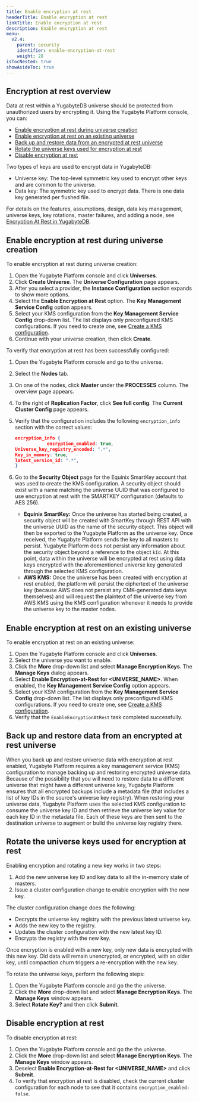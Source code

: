 ```yaml
---
title: Enable encryption at rest
headerTitle: Enable encryption at rest
linkTitle: Enable encryption at rest
description: Enable encryption at rest
menu:
  v2.4:
    parent: security
    identifier: enable-encryption-at-rest
    weight: 28
isTocNested: true
showAsideToc: true
---
```


## Encryption at rest overview

Data at rest within a YugabyteDB universe should be protected from unauthorized users by encrypting it. Using the Yugabyte Platform console, you can:

 <!-- no toc -->

- [Enable encryption at rest during universe creation](#enable-encryption-at-rest-during-universe-creation)
- [Enable encryption at rest on an existing universe](#enable-encryption-at-rest-on-an-existing-universe)
- [Back up and restore data from an encrypted at rest universe](#back-up-and-restore-data-from-an-encrypted-at-rest-universe)
- [Rotate the universe keys used for encryption at rest](#rotate-the-universe-keys-used-for-encryption-at-rest)
- [Disable encryption at rest](#disable-encryption-at-rest)

Two types of keys are used to encrypt data in YugabyteDB:

- Universe key: The top-level symmetric key used to encrypt other keys and are common to the universe.
- Data key: The symmetric key used to encrypt data. There is one data key generated per flushed file.

For details on the features, assumptions, design, data key management, universe keys, key rotations, master failures, and adding a node, see [Encryption At Rest in YugabyteDB](https://github.com/yugabyte/yugabyte-db/blob/master/architecture/design/docdb-encryption-at-rest.md).

## Enable encryption at rest during universe creation

To enable encryption at rest during universe creation:

1. Open the Yugabyte Platform console and click **Universes**.
2. Click **Create Universe**. The **Universe Configuration** page appears.
3. After you select a provider, the **Instance Configuration** section expands to show more options.
4. Select the **Enable Encryption at Rest** option. The **Key Management Service Config** option appears.
5. Select your KMS configuration from the **Key Management Service Config** drop-down list. The list displays only preconfigured KMS configurations. If you need to create one, see [Create a KMS configuration](../create-kms-config).
6. Continue with your universe creation, then click **Create**.

To verify that encryption at rest has been successfully configured:

1. Open the Yugabyte Platform console and go to the universe.
2. Select the **Nodes** tab.
3. On one of the nodes, click **Master** under the **PROCESSES** column. The overview page appears.
4. To the right of **Replication Factor**, click **See full config**. The **Current Cluster Config** page appears.
5. Verify that the configuration includes the following `encryption_info` section with the correct values:

    ```json
    encryption_info {
      			encryption_enabled: true,
    Universe_key_registry_encoded: ".*",
    Key_in_memory: true,
    latest_version_id: ".*",
    }
    ```

6. Go to the **Security Object** page for the Equinix SmartKey account that was used to create the KMS configuration. A security object should exist with a name matching the universe UUID that was configured to use encryption at rest with the SMARTKEY configuration (defaults to AES 256).

    - **Equinix SmartKey:** Once the universe has started being created, a security object will be created with SmartKey through REST API with the universe UUID as the name of the security object. This object will then be exported to the Yugabyte Platform as the universe key. Once received, the Yugabyte Platform sends the key to all masters to persist. Yugabyte Platform does not persist any information about the security object beyond a reference to the object `kId`. At this point, data within the universe will be encrypted at rest using data keys encrypted with the aforementioned universe key generated through the selected KMS configuration.
    - **AWS KMS:** Once the universe has been created with encryption at rest enabled, the platform will persist the ciphertext of the universe key (because AWS does not persist any CMK-generated data keys themselves) and will request the plaintext of the universe key from AWS KMS using the KMS configuration whenever it needs to provide the universe key to the master nodes.

## Enable encryption at rest on an existing universe

To enable encryption at rest on an existing universe:

1. Open the Yugabyte Platform console and click **Universes**.
2. Select the universe you want to enable.
3. Click the **More** drop-down list and select **Manage Encryption Keys**. The **Manage Keys** dialog appears.
4. Select **Enable Encryption-at-Rest for <UNIVERSE_NAME>**. When enabled, the **Key Management Service Config** option appears.
5. Select your KSM configuration from the **Key Management Service Config** drop-down list. The list displays only preconfigured KMS configurations. If you need to create one, see [Create a KMS configuration](../create-kms-config).
6. Verify that the `EnableEncryptionAtRest` task completed successfully.

## Back up and restore data from an encrypted at rest universe

When you back up and restore universe data with encryption at rest enabled, Yugabyte Platform requires a key management service (KMS) configuration to manage backing up and restoring encrypted universe data. Because of the possibility that you will need to restore data to a different universe that might have a different universe key, Yugabyte Platform ensures that all encrypted backups include a metadata file (that includes a list of key IDs in the source's universe key registry). When restoring your universe data, Yugabyte Platform uses the selected KMS configuration to consume the universe key ID and then retrieve the universe key value for each key ID in the metadata file. Each of these keys are then sent to the destination universe to augment or build the universe key registry there.

## Rotate the universe keys used for encryption at rest

Enabling encryption and rotating a new key works in two steps:

1. Add the new universe key ID and key data to all the in-memory state of masters.
2. Issue a cluster configuration change to enable encryption with the new key.

The cluster configuration change does the following:

- Decrypts the universe key registry with the previous latest universe key.
- Adds the new key to the registry.
- Updates the cluster configuration with the new latest key ID.
- Encrypts the registry with the new key.

Once encryption is enabled with a new key, only new data is encrypted with this new key. Old data will remain unencrypted, or encrypted, with an older key, until compaction churn triggers a
re-encryption with the new key.

To rotate the universe keys, perform the following steps:

1. Open the Yugabyte Platform console and go the the universe.
2. Click the **More** drop-down list and select **Manage Encryption Keys**. The **Manage Keys** window appears.
3. Select **Rotate Key?** and then click **Submit**.

## Disable encryption at rest

To disable encryption at rest:

1. Open the Yugabyte Platform console and go the the universe.
2. Click the **More** drop-down list and select **Manage Encryption Keys**. The **Manage Keys** window appears.
3. Deselect **Enable Encryption-at-Rest for <UNIVERSE_NAME>** and click **Submit**.
4. To verify that encryption at rest is disabled, check the current cluster configuration for each node to see that it contains `encryption_enabled: false`.
